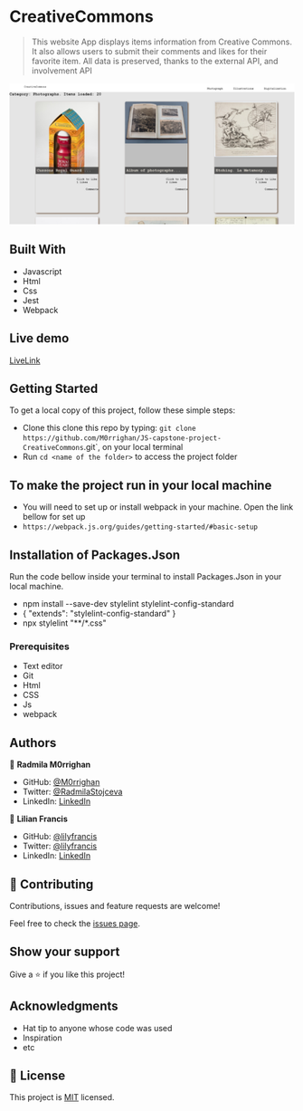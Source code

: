 # CreativeCommons

> This website App displays items information from Creative Commons. It also allows users to submit their comments and likes for their favorite item. All data is preserved, thanks to the external API, and involvement API

![Desktop-Images](./images/deskimage.png)
## Built With
- Javascript
- Html
- Css
- Jest
- Webpack

## Live demo
[LiveLink](https://github.com/M0rrighan/JS-capstone-project-CreativeCommons/dist/)


## Getting Started
To get a local copy of this project, follow these simple steps:
- Clone this clone this repo by typing: `git clone https://github.com/M0rrighan/JS-capstone-project-CreativeCommons`.git`, on your local terminal
- Run `cd <name of the folder>` to access the project folder

## To make the project run in your local machine
- You will need to set up or install webpack in your machine. Open the link bellow for set up
- `https://webpack.js.org/guides/getting-started/#basic-setup`

## Installation of Packages.Json
 Run the code bellow inside your terminal to install Packages.Json in your local machine.
- npm install --save-dev stylelint stylelint-config-standard
- {
  "extends": "stylelint-config-standard"
}
- npx stylelint "**/*.css"


### Prerequisites
- Text editor
- Git
- Html
- CSS
- Js
- webpack

## Authors

👤 **Radmila M0rrighan**  
- GitHub: [@M0rrighan](https://github.com/M0rrighan)
- Twitter: [@RadmilaStojceva](https://twitter.com/RadmilaStojceva)
- LinkedIn: [LinkedIn](https://www.linkedin.com/in/radmila-stojceva-71a838212/)


👤 **Lilian Francis**
- GitHub: [@lilyfrancis](https://github.com/lilyfrancis)
- Twitter: [@lilyfrancis](https://twitter.com/ifnotlily)
- LinkedIn: [LinkedIn](https://www.linkedin.com/in/lilianfrancis/)

## 🤝 Contributing

Contributions, issues and feature requests are welcome!

Feel free to check the [issues page]().

## Show your support

Give a ⭐️ if you like this project!

## Acknowledgments

- Hat tip to anyone whose code was used
- Inspiration
- etc

## 📝 License

This project is [MIT](./MIT.md) licensed.
